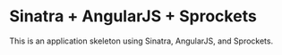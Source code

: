 # Sinatra + AngularJS + Sprockets

This is an application skeleton using Sinatra, AngularJS, and Sprockets.
